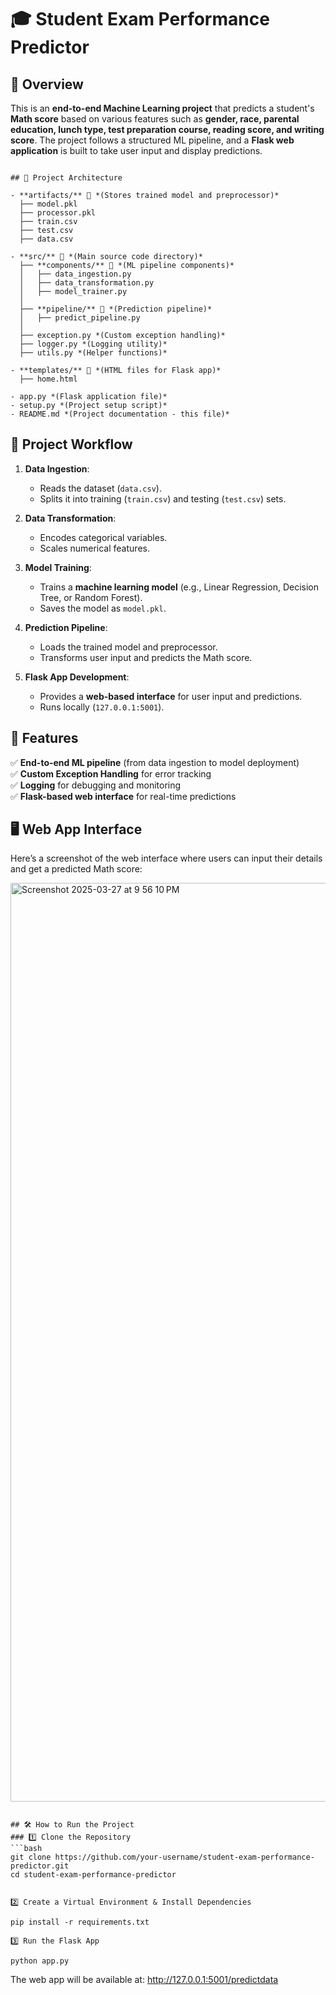 # 🎓 Student Exam Performance Predictor  

## 📌 Overview  
This is an **end-to-end Machine Learning project** that predicts a student's **Math score** based on various features such as **gender, race, parental education, lunch type, test preparation course, reading score, and writing score**. The project follows a structured ML pipeline, and a **Flask web application** is built to take user input and display predictions.

```

## 🚀 Project Architecture  

- **artifacts/** 📂 *(Stores trained model and preprocessor)*  
  ├── model.pkl  
  ├── processor.pkl  
  ├── train.csv  
  ├── test.csv  
  ├── data.csv  

- **src/** 📂 *(Main source code directory)*  
  ├── **components/** 📂 *(ML pipeline components)*  
  │   ├── data_ingestion.py  
  │   ├── data_transformation.py  
  │   ├── model_trainer.py  
  │  
  ├── **pipeline/** 📂 *(Prediction pipeline)*  
  │   ├── predict_pipeline.py  
  │  
  ├── exception.py *(Custom exception handling)*  
  ├── logger.py *(Logging utility)*  
  ├── utils.py *(Helper functions)*  

- **templates/** 📂 *(HTML files for Flask app)*  
  ├── home.html  

- app.py *(Flask application file)*  
- setup.py *(Project setup script)*  
- README.md *(Project documentation - this file)*  

```

## 🔄 Project Workflow  

1. **Data Ingestion**:  
   - Reads the dataset (`data.csv`).
   - Splits it into training (`train.csv`) and testing (`test.csv`) sets.

2. **Data Transformation**:  
   - Encodes categorical variables.
   - Scales numerical features.

3. **Model Training**:  
   - Trains a **machine learning model** (e.g., Linear Regression, Decision Tree, or Random Forest).
   - Saves the model as `model.pkl`.

4. **Prediction Pipeline**:  
   - Loads the trained model and preprocessor.
   - Transforms user input and predicts the Math score.

5. **Flask App Development**:  
   - Provides a **web-based interface** for user input and predictions.
   - Runs locally (`127.0.0.1:5001`).




## 🎯 Features  

✅ **End-to-end ML pipeline** (from data ingestion to model deployment)  
✅ **Custom Exception Handling** for error tracking  
✅ **Logging** for debugging and monitoring  
✅ **Flask-based web interface** for real-time predictions



## 🖥️ Web App Interface  

Here’s a screenshot of the web interface where users can input their details and get a predicted Math score:  

 <img width="1470" alt="Screenshot 2025-03-27 at 9 56 10 PM" src="https://github.com/user-attachments/assets/420c253b-48c3-4787-ae67-19c1774c563a" />


```

## 🛠️ How to Run the Project  
### 1️⃣ Clone the Repository  
```bash
git clone https://github.com/your-username/student-exam-performance-predictor.git
cd student-exam-performance-predictor


2️⃣ Create a Virtual Environment & Install Dependencies

pip install -r requirements.txt

3️⃣ Run the Flask App

python app.py
```

The web app will be available at: http://127.0.0.1:5001/predictdata
